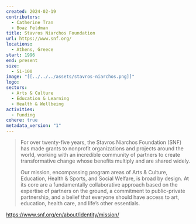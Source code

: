 ```yaml
---
created: 2024-02-19
contributors:
  - Catherine Tran
  - Boaz Feldman
title: Stavros Niarchos Foundation
url: https://www.snf.org/
locations:
  - Athens, Greece
start: 1996
end: present
size:
  - 51-100
image: "[[../../../assets/stavros-niarchos.png]]"
logo: 
sectors:
  - Arts & Culture
  - Education & Learning
  - Health & Wellbeing
activities:
  - Funding
cohere: true
metadata_version: "1"
---
```


>For over twenty-five years, the Stavros Niarchos Foundation (SNF) has made grants to nonprofit organizations and projects around the world, working with an incredible community of partners to create transformative change whose benefits multiply and are shared widely.
>
>Our mission, encompassing program areas of Arts & Culture, Education, Health & Sports, and Social Welfare, is broad by design. At its core are a fundamentally collaborative approach based on the expertise of partners on the ground, a commitment to public-private partnership, and a belief that everyone should have access to art, education, health care, and life’s other essentials.

https://www.snf.org/en/about/identity/mission/










